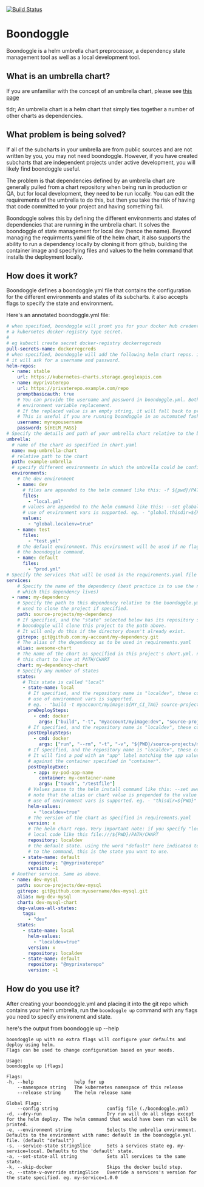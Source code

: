 [![Build Status](https://cloud.drone.io/api/badges/gmorse81/boondoggle/status.svg)](https://cloud.drone.io/gmorse81/boondoggle)
# Boondoggle

Boondoggle is a helm umbrella chart preprocessor, a dependency state management tool as well as a local development tool.

## What is an umbrella chart?

If you are unfamiliar with the concept of an umbrella chart, please see [this page](https://helm.sh/docs/howto/charts_tips_and_tricks/#complex-charts-with-many-dependencies)

tldr; An umbrella chart is a helm chart that simply ties together a number of other charts as dependencies.

## What problem is being solved?

If all of the subcharts in your umbrella are from public sources and are not written by you, you may not need boondoggle. However, if you have created subcharts that are independent projects under active development, you will likely find boondoggle useful.

The problem is that dependencies defined by an umbrella chart are generally pulled from a chart repository when being run in production or QA, but for local development, they need to be run locally. You can edit the requirements of the umbrella to do this, but then you take the risk of having that code committed to your project and having something fail.

Boondoggle solves this by defining the different environments and states of dependencies that are running in the umbrella chart. It solves the boondoggle of state management for local dev (hence the name). Beyond managing the requirments.yaml file of the helm chart, it also supports the ability to run a dependency locally by cloning it from github, building the container image and specifying files and values to the helm command that installs the deployment locally.

## How does it work?

Boondoggle defines a boondoggle.yml file that contains the configuration for the different environments and states of its subcharts. it also accepts flags to specify the state and environment.

Here's an annotated boondoggle.yml file:

```yaml
# when specified, boondoggle will promt you for your docker hub credentials then create 
# a kubernetes docker-registry type secret.
#
# eg kubectl create secret docker-registry dockerregcreds
pull-secrets-name: dockerregcreds
# when specified, boondoggle will add the following helm chart repos. if promptbasicauth is true, 
# it will ask for a username and password.
helm-repos:
  - name: stable
    url: https://kubernetes-charts.storage.googleapis.com
  - name: myprivaterepo
    url: https://privaterepo.example.com/repo
    promptbasicauth: true
    # You can provide the username and password in boondoggle.yml. Both support 
    # environment variable replacement. 
    # If the replaced value is an empty string, it will fall back to prompting for the values.
    # This is useful if you are running boondoggle in an automated fashion.
    username: myrepousername
    password: ${HELM_PASS}
# Specify the details and path of your umbrella chart relative to the boondoggle.yml file.
umbrella:
  # name of the chart as specified in chart.yaml
  name: mwg-umbrella-chart
  # relative path to the chart
  path: example-umbrella
  # specify different environments in which the umbrella could be configured
  environments:
    # the dev environment
    - name: dev
      # files are appended to the helm command like this: -f ${pwd}/PATH/local.yml
      files:
        - "local.yml"
      # values are appended to the helm command like this: --set global.localenv=true
      # use of environment vars is supported. eg. - "global.thisdir=${PWD}"
      values:
        - "global.localenv=true"
    - name: test
      files:
        - "test.yml"
    # the default environment. This environment will be used if no flags are provided to 
    # the boondoggle command.
    - name: default
      files:
        - "prod.yml"
# Specify the services that will be used in the requirements.yaml file in the umbrella chart.
services:
    # Specify the name of the dependency (best practice is to use the name of the git repo in 
    # which this dependency lives)
  - name: my-dependency
    # Specify the path to this dependency relative to the boondoggle.yml file. This will be 
    # used to clone the project if specified.
    path: source-projects/my-dependency
    # If specified, and the "state" selected below has its repository set as "localdev", 
    # boondoggle will clone this project to the path above.
    # It will only do this if the directory doesn't already exist.
    gitrepo: git@github.com:my-account/my-dependency.git
    # The alias of the dependency as to be used in requirements.yaml
    alias: awesome-chart
    # The name of the chart as specified in this project's chart.yml. note: boondoggle expects 
    # this chart to live at PATH/CHART
    chart: my-dependency-chart
    # Specify any number of states
    states:
      # This state is called "local"
      - state-name: local
        # If specified, and the repository name is "localdev", these commands will be run before the helm deployment.
        # use of environment vars is supported. 
        # eg. - "build -t myaccount/myimage:${MY_CI_TAG} source-projects/my-dependency/."
        preDeploySteps:
          - cmd: docker
            args: ["build", "-t", "myaccount/myimage:dev", "source-projects/my-dependency/."]
        # If specified, and the repository name is "localdev", these commands will be run after the helm deployment.
        postDeploySteps:
          - cmd: docker
            args: ["run", "--rm", "-t", "-v", "${PWD}/source-projects/my-dependency:/usr/src/app", "-e", "NODE_ENV=development", "myaccount/myimage:dev", "npm", "install"]
        # If specified, and the repository name is "localdev", these commands will be executed inside the container. 
        # It will find a pod with an "app" label matching the app value, then exec the command specified in "args" 
        # against the container specified in "container".
        postDeployExec:
          - app: my-pod-app-name
            container: my-container-name
            args: ["touch", "/testfile"]
        # Values passe to the helm install command like this: --set awesome-chart.localdev=true 
        # note that the alias or chart value is prepended to the value automatically by boondoggle
        # use of environment vars is supported. eg. - "thisdir=${PWD}"
        helm-values:
          - "localdev=true"
        # The version of the chart as specified in requirements.yaml
        version: x
        # The helm chart repo. Very important note: if you specify "localdev" as the repo, boondoggle will use your 
        # local code like this file:///${PWD}/PATH/CHART
        repository: localdev
        # the default state. using the word "default" here indicated to boondoggle that if no other flags are supplied 
        # to the command, this is the state you want to use.
      - state-name: default
        repository: "@myprivaterepo"
        version: ~1
  # Another service. Same as above.
  - name: dev-mysql
    path: source-projects/dev-mysql
    gitrepo: git@github.com:myusername/dev-mysql.git
    alias: mwg-dev-mysql
    chart: dev-mysql-chart
    dep-values-all-states:
      tags:
        - "dev"
    states:
      - state-name: local
        helm-values:
          - "localdev=true"
        version: x
        repository: localdev
      - state-name: default
        repository: "@myprivaterepo"
        version: ~1
```

## How do you use it?

After creating your boondoggle.yml and placing it into the git repo which contains your helm umbrella, run the `boondoggle up` command with any flags you need to specify environemt and state.

here's the output from boondoggle up --help

    boondoggle up with no extra flags will configure your defaults and deploy using helm.
    Flags can be used to change configuration based on your needs.

    Usage:
    boondoggle up [flags]

    Flags:
    -h, --help               help for up
        --namespace string   The kubernetes namespace of this release
        --release string     The helm release name

    Global Flags:
        --config string                  config file (./boondoggle.yml)
    -d, --dry-run                        Dry run will do all steps except for the helm deploy. The helm command that would have been run will be printed.
    -e, --environment string             Selects the umbrella environment. Defaults to the environment with name: default in the boondoggle.yml file. (default "default")
    -s, --service-state stringSlice      Sets a services state eg. my-service=local. Defaults to the 'default' state.
    -a, --set-state-all string           Sets all services to the same state.
    -k, --skip-docker                    Skips the docker build step.
    -o, --state-v-override stringSlice   Override a services's version for the state specified. eg. my-service=1.0.0
